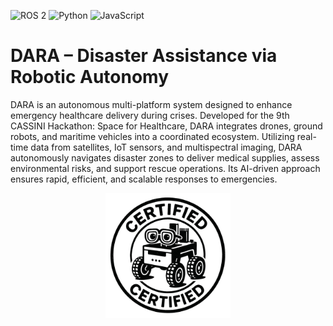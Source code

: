 ![ROS 2](https://img.shields.io/badge/ROS%202-Open%20Source%20Robot%20Framework-blue?style=for-the-badge&logo=ros)
![Python](https://img.shields.io/badge/Python-Programming%20Language-blue?style=for-the-badge&logo=python)
![JavaScript](https://img.shields.io/badge/JavaScript-Programming%20Language-blue?style=for-the-badge&logo=javascript)
# DARA – Disaster Assistance via Robotic Autonomy

DARA is an autonomous multi-platform system designed to enhance emergency healthcare delivery during crises. Developed for the 9th CASSINI Hackathon: Space for Healthcare, DARA integrates drones, ground robots, and maritime vehicles into a coordinated ecosystem. Utilizing real-time data from satellites, IoT sensors, and multispectral imaging, DARA autonomously navigates disaster zones to deliver medical supplies, assess environmental risks, and support rescue operations. Its AI-driven approach ensures rapid, efficient, and scalable responses to emergencies.

<p align="center">
  <img src="cert-data.png" width="200" height="200" />
</p>
